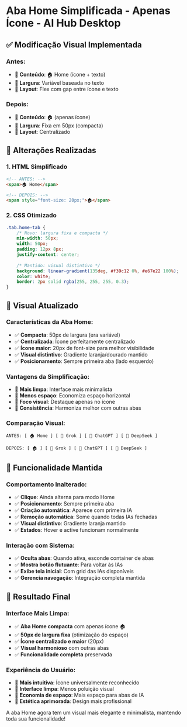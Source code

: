 # Aba Home Simplificada - Apenas Ícone - AI Hub Desktop

## ✅ Modificação Visual Implementada

### **Antes:**
- 📝 **Conteúdo**: 🏠 Home (ícone + texto)
- 📏 **Largura**: Variável baseada no texto
- 📐 **Layout**: Flex com gap entre ícone e texto

### **Depois:**
- 🎯 **Conteúdo**: 🏠 (apenas ícone)
- 📏 **Largura**: Fixa em 50px (compacta)
- 📐 **Layout**: Centralizado

## 🔧 Alterações Realizadas

### **1. HTML Simplificado**
```html
<!-- ANTES: -->
<span>🏠 Home</span>

<!-- DEPOIS: -->
<span style="font-size: 20px;">🏠</span>
```

### **2. CSS Otimizado**
```css
.tab.home-tab {
    /* Novo: largura fixa e compacta */
    min-width: 50px;
    width: 50px;
    padding: 12px 8px;
    justify-content: center;
    
    /* Mantido: visual distintivo */
    background: linear-gradient(135deg, #f39c12 0%, #e67e22 100%);
    color: white;
    border: 2px solid rgba(255, 255, 255, 0.3);
}
```

## 🎨 Visual Atualizado

### **Características da Aba Home:**
- ✅ **Compacta**: 50px de largura (era variável)
- ✅ **Centralizada**: Ícone perfeitamente centralizado
- ✅ **Ícone maior**: 20px de font-size para melhor visibilidade
- ✅ **Visual distintivo**: Gradiente laranja/dourado mantido
- ✅ **Posicionamento**: Sempre primeira aba (lado esquerdo)

### **Vantagens da Simplificação:**
- 🎯 **Mais limpa**: Interface mais minimalista
- 🎯 **Menos espaço**: Economiza espaço horizontal
- 🎯 **Foco visual**: Destaque apenas no ícone
- 🎯 **Consistência**: Harmoniza melhor com outras abas

### **Comparação Visual:**
```
ANTES: [ 🏠 Home ] [ 🤖 Grok ] [ 💬 ChatGPT ] [ 🧠 DeepSeek ]

DEPOIS: [ 🏠 ] [ 🤖 Grok ] [ 💬 ChatGPT ] [ 🧠 DeepSeek ]
```

## 🚀 Funcionalidade Mantida

### **Comportamento Inalterado:**
- ✅ **Clique**: Ainda alterna para modo Home
- ✅ **Posicionamento**: Sempre primeira aba
- ✅ **Criação automática**: Aparece com primeira IA
- ✅ **Remoção automática**: Some quando todas IAs fechadas
- ✅ **Visual distintivo**: Gradiente laranja mantido
- ✅ **Estados**: Hover e active funcionam normalmente

### **Interação com Sistema:**
- ✅ **Oculta abas**: Quando ativa, esconde container de abas
- ✅ **Mostra botão flutuante**: Para voltar às IAs
- ✅ **Exibe tela inicial**: Com grid das IAs disponíveis
- ✅ **Gerencia navegação**: Integração completa mantida

## 📱 Resultado Final

### **Interface Mais Limpa:**
- ✅ **Aba Home compacta** com apenas ícone 🏠
- ✅ **50px de largura fixa** (otimização do espaço)
- ✅ **Ícone centralizado e maior** (20px)
- ✅ **Visual harmonioso** com outras abas
- ✅ **Funcionalidade completa** preservada

### **Experiência do Usuário:**
- 🎯 **Mais intuitiva**: Ícone universalmente reconhecido
- 🎯 **Interface limpa**: Menos poluição visual
- 🎯 **Economia de espaço**: Mais espaço para abas de IA
- 🎯 **Estética aprimorada**: Design mais profissional

A aba Home agora tem um visual mais elegante e minimalista, mantendo toda sua funcionalidade!
